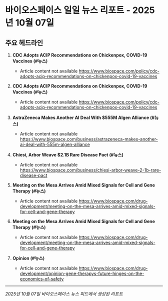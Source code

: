 # 바이오스페이스 일일 뉴스 리포트 - 2025년 10월 07일


## 주요 헤드라인

1. **CDC Adopts ACIP Recommendations on Chickenpox, COVID-19 Vaccines (#뉴스)**
   - Article content not available
   <https://www.biospace.com/policy/cdc-adopts-acip-recommendations-on-chickenpox-covid-19-vaccines>

2. **CDC Adopts ACIP Recommendations on Chickenpox, COVID-19 Vaccines (#뉴스)**
   - Article content not available
   <https://www.biospace.com/policy/cdc-adopts-acip-recommendations-on-chickenpox-covid-19-vaccines>

3. **AstraZeneca Makes Another AI Deal With $555M Algen Alliance (#뉴스)**
   - Article content not available
   <https://www.biospace.com/business/astrazeneca-makes-another-ai-deal-with-555m-algen-alliance>

4. **Chiesi, Arbor Weave $2.1B Rare Disease Pact (#뉴스)**
   - Article content not available
   <https://www.biospace.com/business/chiesi-arbor-weave-2-1b-rare-disease-pact>

5. **Meeting on the Mesa Arrives Amid Mixed Signals for Cell and Gene Therapy (#뉴스)**
   - Article content not available
   <https://www.biospace.com/drug-development/meeting-on-the-mesa-arrives-amid-mixed-signals-for-cell-and-gene-therapy>

6. **Meeting on the Mesa Arrives Amid Mixed Signals for Cell and Gene Therapy (#뉴스)**
   - Article content not available
   <https://www.biospace.com/drug-development/meeting-on-the-mesa-arrives-amid-mixed-signals-for-cell-and-gene-therapy>

7. **Opinion (#뉴스)**
   - Article content not available
   <https://www.biospace.com/drug-development/opinion-gene-therapys-future-hinges-on-the-economics-of-safety>


---
*2025년 10월 07일 바이오스페이스 뉴스 피드에서 생성된 리포트*